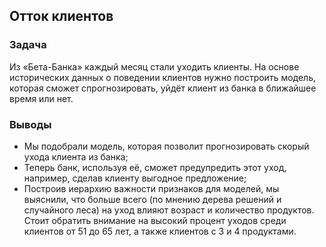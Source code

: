 ## Отток клиентов
### Задача 
Из «Бета-Банка» каждый месяц стали уходить клиенты.
На основе исторических данных о поведении клиентов нужно построить модель, которая сможет спрогнозировать, уйдёт клиент из банка в ближайшее время или нет.

### Выводы
- Мы подобрали модель, которая позволит прогнозировать скорый ухода клиента из банка;
- Теперь банк, используя её, сможет предупредить этот уход, например, сделав клиенту выгодное предложение;
- Построив иерархию важности признаков для моделей, мы выяснили, что больше всего (по мнению дерева решений и случайного леса) на уход влияют возраст и количество продуктов. Стоит обратить внимание на высокий процент уходов среди клиентов от 51 до 65 лет, а также клиентов с 3 и 4 продуктами.
